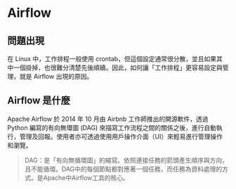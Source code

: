 # Airflow

## 問題出現

在 Linux 中，工作排程一般使用 crontab，但這個設定通常很分散，並且如果其中一個掛掉，也很難分清楚先後順續。因此，如何讓「工作排程」更容易設定與管理，就是 Airflow 出現的原因。

## Airflow 是什麼

Apache Airflow 於 2014 年 10 月由 Airbnb 工作師推出的開源軟件，透過 Python 編寫的有向無環圖 (DAG) 來描寫工作流程之間的關係之後，進行自動執行，管理及回報。使用者亦可透過使用用戶操作介面（UI）來輕易進行管理操作和瀏覽。

> DAG：是「有向無循環圖」的縮寫。依照連接任務的箭頭產生順序與方向，且不能循環。DAG中的每個節點都對應著一個任務，而任務為資料處理的方式。是Apache中Airflow工具的核心。